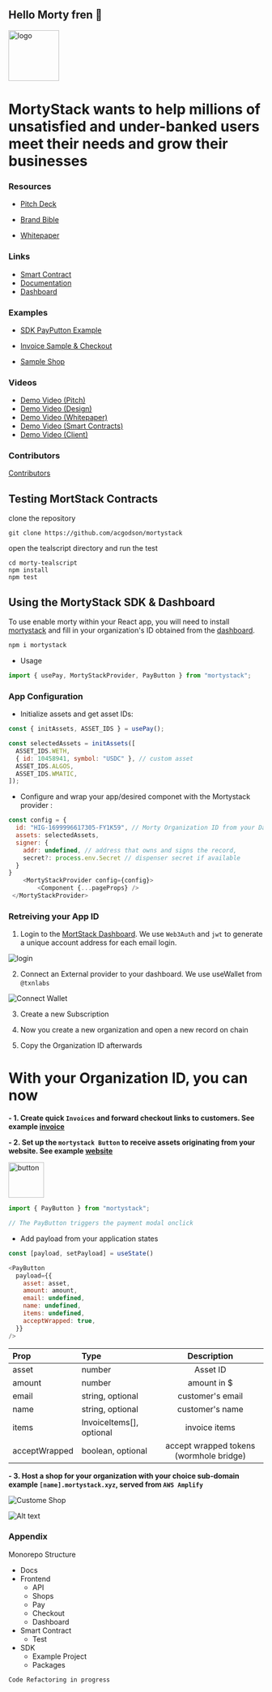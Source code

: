 ## Hello Morty fren 👋

<img alt="logo" height="100px" w="auto" src="/morty-frontend/public/mortyIcon.png">

# MortyStack wants to help millions of unsatisfied and under-banked users meet their needs and grow their businesses

### Resources

- [Pitch Deck](/MortyStack_Pitchdeck.pdf)

- [Brand Bible](/Morty_Brand_Bible.pdf)

- [Whitepaper](/MORTYSTACK_WHITEPAPER.pdf)

### Links


- [Smart Contract]("/morty-tealscript)
- [Documentation](https://docs.mortystack.xyz)
- [Dashboard](https://mortystack.xyz)

### Examples

- [SDK PayPutton Example](https://kitten-moustache.vercel.app/)

- [Invoice Sample & Checkout](https://mortystack.xyz/checkout?ref=6bH5iu8pyKmf0gF9e7a9)

- [Sample Shop](https://kelvx.mortystack.xyz/)

### Videos

- [ Demo Video (Pitch)](https://www.youtube.com/watch?v=sq3tRW7CJEQ)
- [ Demo Video (Design)](https://www.loom.com/share/96ec49ee09a945a6b10e980995722a6d?sid=0651864d-8cbd-460d-b1ac-8b7139feeefc)
- [ Demo Video (Whitepaper)]()
- [ Demo Video (Smart Contracts)]()
- [ Demo Video (Client)]()

### Contributors

[Contributors](TEAM.md)

## Testing MortStack Contracts

clone the repository

```
git clone https://github.com/acgodson/mortystack
```

open the tealscript directory and run the test

```
cd morty-tealscript
npm install
npm test
```

## Using the MortyStack SDK & Dashboard

To use enable morty within your React app, you will need to install [mortystack](https://www.npmjs.com/package/mortystack) and fill in your organization's ID obtained from the [dashboard]().

```javascript
npm i mortystack

```

- Usage

```javascript
import { usePay, MortyStackProvider, PayButton } from "mortystack";
```

### App Configuration

- Initialize assets and get asset IDs:

```javascript
const { initAssets, ASSET_IDS } = usePay();

const selectedAssets = initAssets([
  ASSET_IDS.WETH,
  { id: 10458941, symbol: "USDC" }, // custom asset
  ASSET_IDS.ALGOS,
  ASSET_IDS.WMATIC,
]);
```

- Configure and wrap your app/desired componet with the Mortystack provider :

```javascript
const config = {
  id: "HIG-1699996617305-FY1K59", // Morty Organization ID from your Dashboard
  assets: selectedAssets,
  signer: {
    addr: undefined, // address that owns and signs the record,
    secret?: process.env.Secret // dispenser secret if available
  }
}
    <MortyStackProvider config={config}>
        <Component {...pageProps} />
 </MortyStackProvider>

```

### Retreiving your App ID

1.  Login to the [MortStack Dashboard](https://mortystack.xyz). We use `Web3Auth` and `jwt` to generate a unique account address for each email login.

![login](morty-frontend/public/login.png)

2. Connect an External provider to your dashboard. We use useWallet from `@txnlabs`

![Connect Wallet](morty-frontend/public/connect.png)

3. Create a new Subscription

4. Now you create a new organization and open a new record on chain

5. Copy the Organization ID afterwards

# With your Organization ID, you can now

**- 1. Create quick `Invoices` and forward checkout links to customers. See example [invoice](https://mortystack.xyz/checkout?ref=6bH5iu8pyKmf0gF9e7a9)**

**- 2. Set up the `mortystack Button` to receive assets originating from your website. See example [website](https://kitten-moustache.vercel.app/)**

<img alt="button" height="70px" w="auto" src="/morty-frontend/public/badge.png">

```javascript
import { PayButton } from "mortystack";

// The PayButton triggers the payment modal onclick
```

- Add payload from your application states

```javascript
const [payload, setPayload] = useState()

<PayButton
  payload={{
    asset: asset,
    amount: amount,
    email: undefined,
    name: undefined,
    items: undefined,
    acceptWrapped: true,
  }}
/>
```

| Prop          | Type                     |               Description               |
| :------------ | :----------------------- | :-------------------------------------: |
| asset         | number                   |                Asset ID                 |
| amount        | number                   |               amount in $               |
| email         | string, optional         |            customer's email             |
| name          | string, optional         |             customer's name             |
| items         | InvoiceItems[], optional |              invoice items              |
| acceptWrapped | boolean, optional        | accept wrapped tokens (wormhole bridge) |

**- 3. Host a shop for your organization with your choice sub-domain example `[name].mortystack.xyz`, served from `AWS Amplify`**

![Custome Shop](morty-frontend/public/customShop.png)

![Alt text](morty-frontend/public/amplify.png)

### Appendix

Monorepo Structure

- Docs
- Frontend
  - API
  - Shops
  - Pay
  - Checkout
  - Dashboard
- Smart Contract
  - Test
- SDK
  - Example Project
  - Packages

`Code Refactoring in progress`
